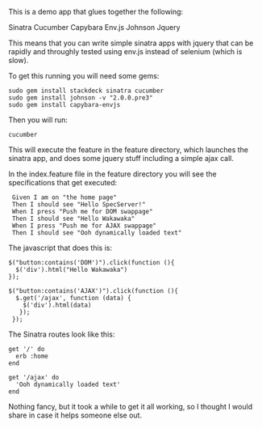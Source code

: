 This is a demo app that glues together the following:

Sinatra
Cucumber
Capybara
Env.js
Johnson
Jquery

This means that you can write simple sinatra apps with jquery that can be rapidly and throughly tested using env.js instead of selenium (which is slow).

To get this running you will need some gems:

    sudo gem install stackdeck sinatra cucumber
    sudo gem install johnson -v "2.0.0.pre3"
    sudo gem install capybara-envjs

Then you will run:

    cucumber

This will execute the feature in the feature directory, which launches the sinatra app, and does some jquery stuff including a simple ajax call.

In the index.feature file in the feature directory you will see the specifications that get executed:

     Given I am on "the home page"
     Then I should see "Hello SpecServer!"
     When I press "Push me for DOM swappage"
     Then I should see "Hello Wakawaka"
     When I press "Push me for AJAX swappage"
     Then I should see "Ooh dynamically loaded text"

The javascript that does this is:

    $("button:contains('DOM')").click(function (){
      $('div').html("Hello Wakawaka")
    });

    $("button:contains('AJAX')").click(function (){
      $.get('/ajax', function (data) {
        $('div').html(data)
       });
     });

The Sinatra routes look like this:

    get '/' do
      erb :home
    end

    get '/ajax' do
      'Ooh dynamically loaded text'
    end

Nothing fancy, but it took a while to get it all working, so I thought I would share in case it helps someone else out.
